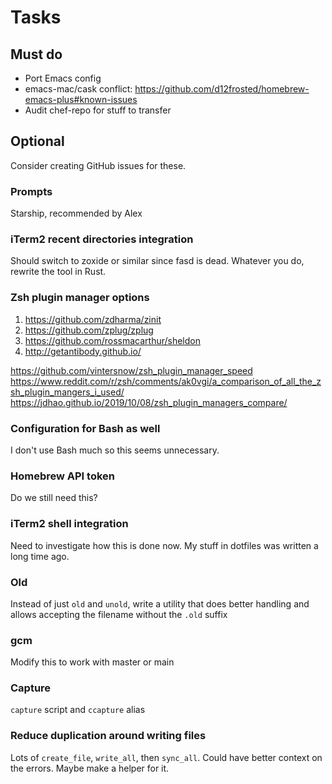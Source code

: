 # Tasks

## Must do

- Port Emacs config
- emacs-mac/cask conflict: https://github.com/d12frosted/homebrew-emacs-plus#known-issues
- Audit chef-repo for stuff to transfer

## Optional

Consider creating GitHub issues for these.

### Prompts

Starship, recommended by Alex

### iTerm2 recent directories integration

Should switch to zoxide or similar since fasd is dead. Whatever you do, rewrite the tool in Rust.

### Zsh plugin manager options

1. https://github.com/zdharma/zinit
1. https://github.com/zplug/zplug
1. https://github.com/rossmacarthur/sheldon
1. http://getantibody.github.io/

https://github.com/vintersnow/zsh_plugin_manager_speed
https://www.reddit.com/r/zsh/comments/ak0vgi/a_comparison_of_all_the_zsh_plugin_mangers_i_used/
https://jdhao.github.io/2019/10/08/zsh_plugin_managers_compare/

### Configuration for Bash as well

I don't use Bash much so this seems unnecessary.

### Homebrew API token

Do we still need this?

### iTerm2 shell integration

Need to investigate how this is done now. My stuff in dotfiles was written a long time ago.

### Old

Instead of just `old` and `unold`, write a utility that does better handling and allows accepting the filename without the `.old` suffix

### gcm

Modify this to work with master or main

### Capture

`capture` script and `ccapture` alias

### Reduce duplication around writing files

 Lots of `create_file`, `write_all`, then `sync_all`. Could have better context on the errors. Maybe make a helper for it.
